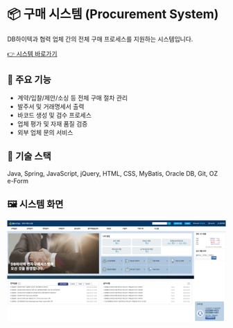 # 📦 구매 시스템 (Procurement System)

DB하이텍과 협력 업체 간의 전체 구매 프로세스를 지원하는 시스템입니다.

<a href="https://hpis.dbhitek.com/">👉 시스템 바로가기</a>

## 🔹 주요 기능
- 계약/입찰/제안/소싱 등 전체 구매 절차 관리
- 발주서 및 거래명세서 출력
- 바코드 생성 및 검수 프로세스
- 업체 평가 및 자재 품질 검증
- 외부 업체 문의 서비스

## 🧩 기술 스택
Java, Spring, JavaScript, jQuery, HTML, CSS, MyBatis, Oracle DB, Git, OZ e-Form

## 🖼️ 시스템 화면
![구매 시스템 캡처](./picture/hpis_main.png)


